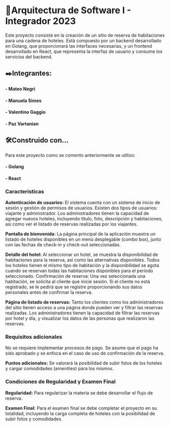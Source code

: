 # 📌**Arquitectura de Software I - Integrador 2023**
Este proyecto consiste en la creación de un sitio de reserva de habitaciones para una cadena de hoteles. Está compuesto por un backend desarrollado en Golang, que proporcionará las interfaces necesarias, y un frontend desarrollado en React, que representa la interfaz de usuario y consume los servicios del backend.

## ✒️Integrantes: 
#### 	- Mateo Negri
#### 	- Manuela Simes
#### 	- Valentino Gaggio
#### 	- Paz Vartanian

## 🛠️Construido con...
Para este proyecto como se comento anteriormente se utilizo:

#### - Golang
#### - React


### **Características**
**Autenticación de usuarios:** El sistema cuenta con un sistema de inicio de sesión y gestión de permisos de usuarios. Existen dos tipos de usuarios: viajante y administrador. Los administradores tienen la capacidad de agregar nuevos hoteles, incluyendo título, foto, descripción y habitaciones, así como ver el listado de reservas realizadas por los viajantes.

**Pantalla de bienvenida:** La página principal de la aplicación muestra un listado de hoteles disponibles en un menú desplegable (combo box), junto con las fechas de check-in y check-out seleccionadas.

**Detalle del hotel:** Al seleccionar un hotel, se muestra la disponibilidad de habitaciones para la reserva, así como las alternativas disponibles. Todos los hoteles tienen el mismo tipo de habitación y la disponibilidad se agota cuando se reservan todas las habitaciones disponibles para el período seleccionado.
Confirmación de reserva: Una vez seleccionada una habitación, se solicita al cliente que inicie sesión. Si el cliente no está registrado, se le pedirá que se registre proporcionando sus datos personales antes de confirmar la reserva.

**Página de listado de reservas:** Tanto los clientes como los administradores del sitio tienen acceso a una página donde pueden ver y filtrar las reservas realizadas. Los administradores tienen la capacidad de filtrar las reservas por hotel y día, y visualizar los datos de las personas que realizaron las reservas.

### **Requisitos adicionales**
No se requiere implementar procesos de pago. Se asume que el pago ha sido aprobado y se enfoca en el caso de uso de confirmación de la reserva.

**Puntos adicionales:** Se valorará la posibilidad de subir fotos de los hoteles y cargar comodidades (amenities) para los mismos.

### Condiciones de Regularidad y Examen Final
**Regularidad:** Para regularizar la materia se debe desarrollar el flujo de reserva.

**Examen Final:** Para el examen final se debe completar el proyecto en su totalidad, incluyendo la carga completa de hoteles con la posibilidad de subir fotos y comodidades.
